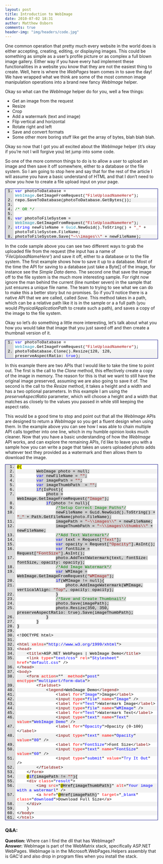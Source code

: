 ```yaml
---
layout: post
title: Introduction to WebImage
date: 2010-07-02 18:31
author: Matthew Osborn
comments: true
header-img: "img/headers/code.jpg"
---
```

One common operation that pretty much every website in the world does is either accepting, creating, editing, or displaying images. This could be something as simple as a user’s profile picture or as complex a full blown image gallery. Either way if you have every had implement these functionalities in a website you know that they are not the easiest thing to create. Well, here is where the <em>WebPages </em>team comes in to save the day! We have wrapped what we think are some of the most common image manipulation operations into a brand new fancy <em>WebImage</em> helper. </p>

Okay so what can the <em>WebImage</em> helper do for you, well a few things:

<ul>
    <li>Get an image from the request </li>
    <li>Resize </li>
    <li>Crop </li>
    <li>Add a watermark (text and image) </li>
    <li>Flip vertical and horizontal </li>
    <li>Rotate right and left </li>
    <li>Save and convert formats </li>
    <li>Some other more boring stuff like get the array of bytes, blah blah blah. </li>
</ul>

Okay so now that I got you all excited about the <em>WebImage</em> helper (it’s okay if you’re not I will forgive you) let jump into some code.

So one of the more common things to do is to allow a user to upload an image and then save it off somewhere, either to a database or the file system. So I am going to stop here and say that for the rest of the article I will assume you have a basic understand of HTML and that I don’t need to show you how to create a file upload input on your page.

<div style="PADDING-BOTTOM: 0px; MARGIN: 0px; PADDING-LEFT: 0px; PADDING-RIGHT: 0px; DISPLAY: inline; FLOAT: none; PADDING-TOP: 0px" id="scid:9ce6104f-a9aa-4a17-a79f-3a39532ebf7c:0225dd65-4257-49b8-83bc-131c29bcff6c" class="wlWriterEditableSmartContent">
<div style="BORDER-BOTTOM: #000080 1px solid; BORDER-LEFT: #000080 1px solid; FONT-FAMILY: &quot;Courier New&quot;, Courier, Monospace; COLOR: #000; FONT-SIZE: 10pt; BORDER-TOP: #000080 1px solid; BORDER-RIGHT: #000080 1px solid">
<div style="BACKGROUND: #ddd; MAX-HEIGHT: 300px; OVERFLOW: auto">
<ol style="PADDING-BOTTOM: 0px; MARGIN: 0px 0px 0px 2em; PADDING-LEFT: 5px; PADDING-RIGHT: 0px; BACKGROUND: #ffffff; PADDING-TOP: 0px">
    <li><span style="COLOR: #0000ff">var</span> photoToDatabase = <span style="COLOR: #2b91af">WebImage</span>.GetImageFromRequest(<span style="COLOR: #a31515">"FileUploadNameHere"</span>);</li>
    <li style="BACKGROUND: #f3f3f3">repo.SaveToDatabase(photoToDatabase.GetBytes());</li>
    <li> </li>
    <li style="BACKGROUND: #f3f3f3"><span style="COLOR: #008000">/* OR */</span></li>
    <li> </li>
    <li style="BACKGROUND: #f3f3f3"><span style="COLOR: #0000ff">var</span> photoToFileSystem = <span style="COLOR: #2b91af">WebImage</span>.GetImageFromRequest(<span style="COLOR: #a31515">"FileUploadNameHere"</span>);</li>
    <li><span style="COLOR: #0000ff">string</span> newFileName = <span style="COLOR: #2b91af">Guid</span>.NewGuid().ToString() + <span style="COLOR: #a31515">"_"</span> + photoToFileSystem.FileName;</li>
    <li style="BACKGROUND: #f3f3f3">photoToFileSystem.Save(<span style="COLOR: #a31515">"~\\images\\"</span> + newFileName);</li>
</ol>
</div>
</div>
</div>

In the code sample above you can see two different ways to grab the uploaded file from the request (the input has a name of ‘<em>FileUploadNameHere’</em>) and save it off, either to a database or to the file system. The first example shows how to save it up to a database. Most of the time the API for saving to a database just take a Byte[] of the image, for instance see the <em>Simple Data</em> demo. The second one that save the image off to the file system is the much more interesting sample. For right now ignore the man behind the current (line number seven) in the sample that just ensures a unique file name. The team to trying to see what we can do to make this a better story but no promises. So if you’ll notice there is a native API that we are called, called <em>Save. </em>This method takes in a path, which can be a relative path like it is in the sample or a a full path (you would <em>PhysicalApplicationPath</em> to create such a path), and saves a copy of the image to the file system.

Okay so let’s do something a little more interesting, let’s talk about what you how you would take that image that you just saved off and then create a thumbnail version of it.

<div style="PADDING-BOTTOM: 0px; MARGIN: 0px; PADDING-LEFT: 0px; PADDING-RIGHT: 0px; DISPLAY: inline; FLOAT: none; PADDING-TOP: 0px" id="scid:9ce6104f-a9aa-4a17-a79f-3a39532ebf7c:f0c6009f-966a-4564-a624-9ed0e1b8a696" class="wlWriterEditableSmartContent">
<div style="PADDING-BOTTOM: 0px; MARGIN: 0px; PADDING-LEFT: 0px; PADDING-RIGHT: 0px; DISPLAY: inline; FLOAT: none; PADDING-TOP: 0px" id="scid:9ce6104f-a9aa-4a17-a79f-3a39532ebf7c:a1424bc2-34f6-441f-a194-62f222ee8097" class="wlWriterEditableSmartContent">
<div style="BORDER-BOTTOM: #000080 1px solid; BORDER-LEFT: #000080 1px solid; FONT-FAMILY: &quot;Courier New&quot;, Courier, Monospace; COLOR: #000; FONT-SIZE: 10pt; BORDER-TOP: #000080 1px solid; BORDER-RIGHT: #000080 1px solid">
<div style="BACKGROUND: #ddd; MAX-HEIGHT: 300px; OVERFLOW: auto">
<ol style="PADDING-BOTTOM: 0px; MARGIN: 0px 0px 0px 2em; PADDING-LEFT: 5px; PADDING-RIGHT: 0px; BACKGROUND: #ffffff; PADDING-TOP: 0px">
    <li><span style="COLOR: #0000ff">var</span> photoToDatabase = <span style="COLOR: #2b91af">WebImage</span>.GetImageFromRequest(<span style="COLOR: #a31515">"FileUploadNameHere"</span>); </li>
    <li style="BACKGROUND: #f3f3f3">photoToDatabase.Clone().Resize(128, 128, preserveAspectRatio: <span style="COLOR: #0000ff">true</span>);</li>
</ol>
</div>
</div>
</div>


In this example there are two APIs that I would like to take the time to point out. The first is the call to the <em>Clone</em> method, this effectively create a copy of the image in memory. The reason for this is that we want to still have the original image preserved, assuming we are also going to save it of. The second is the call to the <em>Resize</em> method, it takes a height and a width and has a two optional parameters. In this example I am using the <em>preserveAspectRatio</em> parameter, which will choose a height and a width that matches as closely to the values you passed in while still keeping the aspect ratio.

This would be a good time to stop and point out that all the <em>WebImage</em> APIs are designed to return a <em>WebImage</em> so you get a fluent design when using them. In the example above you can see how I was able to chain multiple API calls together into one line, which in my humble opinion looks much cleaner. Now that you have a basic understanding of how the <em>WebImage</em> API works, and can explore the remaining APIs, I’d like to leave you with a sample how you can write a page that takes an users uploaded photo adds whatever text they provided as a watermark and then allows them to download the image.

<div style="PADDING-BOTTOM: 0px; MARGIN: 0px; PADDING-LEFT: 0px; PADDING-RIGHT: 0px; DISPLAY: inline; FLOAT: none; PADDING-TOP: 0px" id="scid:9ce6104f-a9aa-4a17-a79f-3a39532ebf7c:12452135-c5b1-4726-84c2-6ac2a60515a1" class="wlWriterEditableSmartContent">
<div style="BORDER-BOTTOM: #000080 1px solid; BORDER-LEFT: #000080 1px solid; FONT-FAMILY: &quot;Courier New&quot;, Courier, Monospace; COLOR: #000; FONT-SIZE: 10pt; BORDER-TOP: #000080 1px solid; BORDER-RIGHT: #000080 1px solid">
<div style="BACKGROUND: #ddd; OVERFLOW: auto">
<ol style="PADDING-BOTTOM: 0px; MARGIN: 0px 0px 0px 2.5em; PADDING-LEFT: 5px; PADDING-RIGHT: 0px; BACKGROUND: #ffffff; PADDING-TOP: 0px">
    <li><span style="BACKGROUND: #ffff00">@{</span></li>
    <li style="BACKGROUND: #f3f3f3">        <span style="BACKGROUND: #d3d3d3">WebImage photo = null;</span></li>
    <li>        <span style="BACKGROUND: #d3d3d3"><span style="BACKGROUND: #d3d3d3; COLOR: #0000ff">var</span><span style="BACKGROUND: #d3d3d3"> newFileName = </span><span style="BACKGROUND: #d3d3d3; COLOR: #a31515">""</span><span style="BACKGROUND: #d3d3d3">;</span></span></li>
    <li style="BACKGROUND: #f3f3f3">        <span style="BACKGROUND: #d3d3d3"><span style="BACKGROUND: #d3d3d3; COLOR: #0000ff">var</span><span style="BACKGROUND: #d3d3d3"> imagePath = </span><span style="BACKGROUND: #d3d3d3; COLOR: #a31515">""</span><span style="BACKGROUND: #d3d3d3">;</span></span></li>
    <li>        <span style="BACKGROUND: #d3d3d3"><span style="BACKGROUND: #d3d3d3; COLOR: #0000ff">var</span><span style="BACKGROUND: #d3d3d3"> imageThumbPath  = </span><span style="BACKGROUND: #d3d3d3; COLOR: #a31515">""</span><span style="BACKGROUND: #d3d3d3">;</span></span></li>
    <li style="BACKGROUND: #f3f3f3">        <span style="BACKGROUND: #d3d3d3"><span style="BACKGROUND: #d3d3d3; COLOR: #0000ff">if</span><span style="BACKGROUND: #d3d3d3">(IsPost){</span></span></li>
    <li>            <span style="BACKGROUND: #d3d3d3">photo = WebImage.GetImageFromRequest(</span><span style="BACKGROUND: #d3d3d3; COLOR: #a31515">"Image"</span><span style="BACKGROUND: #d3d3d3">);</span></li>
    <li style="BACKGROUND: #f3f3f3">            <span style="BACKGROUND: #d3d3d3"><span style="BACKGROUND: #d3d3d3; COLOR: #0000ff">if</span><span style="BACKGROUND: #d3d3d3">(photo != null){</span></span></li>
    <li>                <span style="BACKGROUND: #d3d3d3"><span style="BACKGROUND: #d3d3d3; COLOR: #008000">/*Setup Correct Image Paths*/</span></span></li>
    <li style="BACKGROUND: #f3f3f3">                <span style="BACKGROUND: #d3d3d3">newFileName = Guid.NewGuid().ToString() + </span><span style="BACKGROUND: #d3d3d3; COLOR: #a31515">"_"</span><span style="BACKGROUND: #d3d3d3"> + Path.GetFileName(photo.FileName);</span></li>
    <li>                <span style="BACKGROUND: #d3d3d3">imagePath = </span><span style="BACKGROUND: #d3d3d3; COLOR: #a31515">"~\\images\\"</span><span style="BACKGROUND: #d3d3d3"> + newFileName;</span></li>
    <li style="BACKGROUND: #f3f3f3">                <span style="BACKGROUND: #d3d3d3">imageThumbPath = </span><span style="BACKGROUND: #d3d3d3; COLOR: #a31515">"~\\images\\thumbs\\"</span><span style="BACKGROUND: #d3d3d3"> + newFileName;</span></li>
    <li>                <span style="BACKGROUND: #d3d3d3"><span style="BACKGROUND: #d3d3d3; COLOR: #008000">/*Add Text Watermark*/</span></span></li>
    <li style="BACKGROUND: #f3f3f3">                <span style="BACKGROUND: #d3d3d3"><span style="BACKGROUND: #d3d3d3; COLOR: #0000ff">var</span><span style="BACKGROUND: #d3d3d3"> text = Request[</span><span style="BACKGROUND: #d3d3d3; COLOR: #a31515">"Text"</span><span style="BACKGROUND: #d3d3d3">];</span></span></li>
    <li>                <span style="BACKGROUND: #d3d3d3"><span style="BACKGROUND: #d3d3d3; COLOR: #0000ff">var</span><span style="BACKGROUND: #d3d3d3"> opacity = Request[</span><span style="BACKGROUND: #d3d3d3; COLOR: #a31515">"Opacity"</span><span style="BACKGROUND: #d3d3d3">].AsInt();</span></span></li>
    <li style="BACKGROUND: #f3f3f3">                <span style="BACKGROUND: #d3d3d3"><span style="BACKGROUND: #d3d3d3; COLOR: #0000ff">var</span><span style="BACKGROUND: #d3d3d3"> fontSize = Request[</span><span style="BACKGROUND: #d3d3d3; COLOR: #a31515">"FontSize"</span><span style="BACKGROUND: #d3d3d3">].AsInt();</span></span></li>
    <li>                <span style="BACKGROUND: #d3d3d3">photo.AddTextWatermark(text, fontSize: fontSize, opacity: opacity);</span></li>
    <li style="BACKGROUND: #f3f3f3">                <span style="BACKGROUND: #d3d3d3"><span style="BACKGROUND: #d3d3d3; COLOR: #008000">/*Add Image Watermark*/</span></span></li>
    <li>                <span style="BACKGROUND: #d3d3d3"><span style="BACKGROUND: #d3d3d3; COLOR: #0000ff">var</span><span style="BACKGROUND: #d3d3d3"> WMImage = WebImage.GetImageFromRequest(</span><span style="BACKGROUND: #d3d3d3; COLOR: #a31515">"WMImage"</span><span style="BACKGROUND: #d3d3d3">);</span></span></li>
    <li style="BACKGROUND: #f3f3f3">                <span style="BACKGROUND: #d3d3d3"><span style="BACKGROUND: #d3d3d3; COLOR: #0000ff">if</span><span style="BACKGROUND: #d3d3d3">(WMImage != null){</span></span></li>
    <li>                    <span style="BACKGROUND: #d3d3d3">photo.AddImageWatermark(WMImage, verticalAlign: </span><span style="BACKGROUND: #d3d3d3; COLOR: #a31515">"Top"</span><span style="BACKGROUND: #d3d3d3">, opacity: opacity);</span></li>
    <li style="BACKGROUND: #f3f3f3">                <span style="BACKGROUND: #d3d3d3">}</span></li>
    <li>                <span style="BACKGROUND: #d3d3d3"><span style="BACKGROUND: #d3d3d3; COLOR: #008000">/*Save and Create Thumbnail*/</span></span></li>
    <li style="BACKGROUND: #f3f3f3">                <span style="BACKGROUND: #d3d3d3"><span style="BACKGROUND: #d3d3d3">photo.Save(imagePath);</span></span></li>
    <li>                <span style="BACKGROUND: #d3d3d3">photo.Resize(350, 350, preserveAspectRatio: true).Save(imageThumbPath);</span></li>
    <li style="BACKGROUND: #f3f3f3">            <span style="BACKGROUND: #d3d3d3">}</span></li>
    <li>        <span style="BACKGROUND: #d3d3d3">}</span></li>
    <li style="BACKGROUND: #f3f3f3"><span style="BACKGROUND: #d3d3d3">}</span></li>
    <li> </li>
    <li style="BACKGROUND: #f3f3f3">&lt;!DOCTYPE html&gt;</li>
    <li> </li>
    <li style="BACKGROUND: #f3f3f3">&lt;<span style="COLOR: #800000">html</span> <span style="COLOR: #ff0000">xmlns</span>="<span style="COLOR: #0000ff">http://www.w3.org/1999/xhtml</span>"&gt;</li>
    <li>&lt;<span style="COLOR: #800000">head</span>&gt;</li>
    <li style="BACKGROUND: #f3f3f3">    &lt;<span style="COLOR: #800000">title</span>&gt;ASP.NET WebPages | WebImage Demo&lt;/<span style="COLOR: #800000">title</span>&gt;</li>
    <li>    &lt;<span style="COLOR: #800000">link</span> <span style="COLOR: #ff0000">type</span>="<span style="COLOR: #0000ff">text/css</span>" <span style="COLOR: #ff0000">rel</span>="<span style="COLOR: #0000ff">Stylesheet</span>" <span style="COLOR: #ff0000">href</span>="<span style="COLOR: #0000ff">default.css</span>" /&gt;</li>
    <li style="BACKGROUND: #f3f3f3">&lt;/<span style="COLOR: #800000">head</span>&gt;</li>
    <li>&lt;<span style="COLOR: #800000">body</span>&gt;</li>
    <li style="BACKGROUND: #f3f3f3">    &lt;<span style="COLOR: #800000">form</span> <span style="COLOR: #ff0000">action</span>=""  <span style="COLOR: #ff0000">method</span>="<span style="COLOR: #0000ff">post</span>" <span style="COLOR: #ff0000">enctype</span>="<span style="COLOR: #0000ff">multipart/form-data</span>"&gt;</li>
    <li>        &lt;<span style="COLOR: #800000">fieldset</span>&gt;</li>
    <li style="BACKGROUND: #f3f3f3">            &lt;<span style="COLOR: #800000">legend</span>&gt;WebImage Demo&lt;/<span style="COLOR: #800000">legend</span>&gt;</li>
    <li>                &lt;<span style="COLOR: #800000">label</span> <span style="COLOR: #ff0000">for</span>="<span style="COLOR: #0000ff">Image</span>"&gt;Image&lt;/<span style="COLOR: #800000">label</span>&gt;</li>
    <li style="BACKGROUND: #f3f3f3">                &lt;<span style="COLOR: #800000">input</span> <span style="COLOR: #ff0000">type</span>="<span style="COLOR: #0000ff">file</span>" <span style="COLOR: #ff0000">name</span>="<span style="COLOR: #0000ff">Image</span>" /&gt;</li>
    <li>                &lt;<span style="COLOR: #800000">label</span> <span style="COLOR: #ff0000">for</span>="<span style="COLOR: #0000ff">Text</span>"&gt;Watermark Image&lt;/<span style="COLOR: #800000">label</span>&gt;</li>
    <li style="BACKGROUND: #f3f3f3">                &lt;<span style="COLOR: #800000">input</span> <span style="COLOR: #ff0000">type</span>="<span style="COLOR: #0000ff">file</span>" <span style="COLOR: #ff0000">name</span>="<span style="COLOR: #0000ff">WMImage</span>" /&gt;</li>
    <li>                &lt;<span style="COLOR: #800000">label</span> <span style="COLOR: #ff0000">for</span>="<span style="COLOR: #0000ff">Text</span>"&gt;Watermark Text&lt;/<span style="COLOR: #800000">label</span>&gt;</li>
    <li style="BACKGROUND: #f3f3f3">                &lt;<span style="COLOR: #800000">input</span> <span style="COLOR: #ff0000">type</span>="<span style="COLOR: #0000ff">text</span>" <span style="COLOR: #ff0000">name</span>="<span style="COLOR: #0000ff">Text</span>" <span style="COLOR: #ff0000">value</span>="<span style="COLOR: #0000ff">WebImage Demo</span>" /&gt;</li>
    <li>                &lt;<span style="COLOR: #800000">label</span> <span style="COLOR: #ff0000">for</span>="<span style="COLOR: #0000ff">Opacity</span>"&gt;Opacity (0-100)&lt;/<span style="COLOR: #800000">label</span>&gt;</li>
    <li style="BACKGROUND: #f3f3f3">                &lt;<span style="COLOR: #800000">input</span> <span style="COLOR: #ff0000">type</span>="<span style="COLOR: #0000ff">text</span>" <span style="COLOR: #ff0000">name</span>="<span style="COLOR: #0000ff">Opacity</span>" <span style="COLOR: #ff0000">value</span>="<span style="COLOR: #0000ff">80</span>" /&gt;</li>
    <li>                &lt;<span style="COLOR: #800000">label</span> <span style="COLOR: #ff0000">for</span>="<span style="COLOR: #0000ff">FontSize</span>"&gt;Font Size&lt;/<span style="COLOR: #800000">label</span>&gt;</li>
    <li style="BACKGROUND: #f3f3f3">                &lt;<span style="COLOR: #800000">input</span> <span style="COLOR: #ff0000">type</span>="<span style="COLOR: #0000ff">text</span>" <span style="COLOR: #ff0000">name</span>="<span style="COLOR: #0000ff">FontSize</span>" <span style="COLOR: #ff0000">value</span>="<span style="COLOR: #0000ff">60</span>" /&gt;</li>
    <li>                &lt;<span style="COLOR: #800000">input</span> <span style="COLOR: #ff0000">type</span>="<span style="COLOR: #0000ff">submit</span>" <span style="COLOR: #ff0000">value</span>="<span style="COLOR: #0000ff">Try It Out</span>" /&gt;</li>
    <li style="BACKGROUND: #f3f3f3">        &lt;/<span style="COLOR: #800000">fieldset</span>&gt;</li>
    <li>    &lt;/<span style="COLOR: #800000">form</span>&gt;</li>
    <li style="BACKGROUND: #f3f3f3">    <span style="BACKGROUND: #ffff00">@</span><span style="BACKGROUND: #d3d3d3; COLOR: #0000ff">if</span><span style="BACKGROUND: #d3d3d3">(imagePath != </span><span style="BACKGROUND: #d3d3d3; COLOR: #a31515">""</span><span style="BACKGROUND: #d3d3d3">){</span></li>
    <li>    &lt;<span style="COLOR: #800000">div</span> <span style="COLOR: #ff0000">class</span>="<span style="COLOR: #0000ff">result</span>"&gt;        </li>
    <li style="BACKGROUND: #f3f3f3">        &lt;<span style="COLOR: #800000">img</span> <span style="COLOR: #ff0000">src</span>="<span style="BACKGROUND: #ffff00">@</span><span style="BACKGROUND: #d3d3d3">Href(imageThumbPath)</span>" <span style="COLOR: #ff0000">alt</span>="<span style="COLOR: #0000ff">Your image with a watermarl</span>" /&gt;</li>
    <li>        &lt;<span style="COLOR: #800000">a</span> <span style="COLOR: #ff0000">href</span>="<span style="BACKGROUND: #ffff00">@</span><span style="BACKGROUND: #d3d3d3">Href(imagePath)</span>" <span style="COLOR: #ff0000">target</span>="<span style="COLOR: #0000ff">_blank</span>" <span style="COLOR: #ff0000">class</span>="<span style="COLOR: #0000ff">download</span>"&gt;Download Full Size&lt;/<span style="COLOR: #800000">a</span>&gt;</li>
    <li style="BACKGROUND: #f3f3f3">    &lt;/<span style="COLOR: #800000">div</span>&gt;</li>
    <li>    }</li>
    <li style="BACKGROUND: #f3f3f3">&lt;/<span style="COLOR: #800000">body</span>&gt;</li>
    <li>&lt;/<span style="COLOR: #800000">html</span>&gt;</li>
</ol>
</div>
</div>
</div>

<h3>Q&amp;A:</h3>
<p><strong>Question:</strong> Where can I find the dll that has WebImage?<br />
<strong>Answer:</strong> WebImage is part of the WebMatrix stack, specifically ASP.NET WebPages. WebImage is in the Microsoft.WebPages.Helpers assembly that is GAC'd and also drop in program files when you install the stack.</p>
</div>
